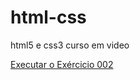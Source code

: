 # html-css
 html5 e css3 curso em video 

<a href= "https://jayaneleao.github.io/html-css/exercicios/ex002/index.html">Executar o Exércicio 002</a>
